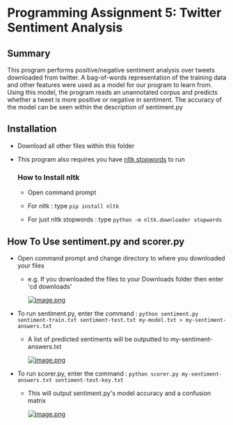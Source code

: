 # Programming Assignment 5: Twitter Sentiment Analysis

## **Summary**

This program performs positive/negative sentiment analysis over tweets downloaded from twitter. A bag-of-words representation of the training data and other features were used as a model for our program to learn from. Using this model, the program reads an unannotated corpus and predicts whether a tweet is more positive or negative in sentiment. The accuracy of the model can be seen within the description of sentiment.py 

## **Installation**

* Download all other files within this folder

* This program also requires you have [nltk stopwords](https://www.nltk.org/data.html) to run 

  ### **How to Install nltk**
  
  * Open command prompt
  
  * For nltk : type ```pip install nltk```

  * For just nltk stopwords : type ```python -m nltk.downloader stopwords```

## **How To Use sentiment.py and scorer.py**

* Open command prompt and change directory to where you downloaded your files
  * e.g. If you downloaded the files to your Downloads folder then enter 'cd downloads'
  
    [![image.png](https://i.postimg.cc/P5n7qP3b/image.png)](https://postimg.cc/yknjQYzW)

* To run sentiment.py, enter the command : ```python sentiment.py sentiment-train.txt sentiment-test.txt my-model.txt > my-sentiment-answers.txt```

  * A list of predicted sentiments will be outputted to my-sentiment-answers.txt
  
    [![image.png](https://i.postimg.cc/wM7B3WBr/image.png)](https://postimg.cc/2LNYK7hd)

* To run scorer.py, enter the command : ```python scorer.py my-sentiment-answers.txt sentiment-test-key.txt ```
  
  * This will output sentiment.py's model accuracy and a confusion matrix
  
    [![image.png](https://i.postimg.cc/T1CrvN4H/image.png)](https://postimg.cc/JHHybxmb)
  
